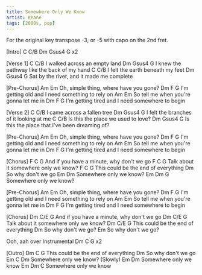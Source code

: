 ```yaml
---
title: Somewhere Only We Know
artist: Keane
tags: [2000s, pop]
---
```


For the original key transpose -3, or -5 with capo on the 2nd fret.
 
 
[Intro]
C   C/B   Dm   Gsus4   G   x2
 
[Verse 1]
C              C/B
I walked across an empty land
Dm                          Gsus4          G
I knew the pathway like the back of my hand
C               C/B
I felt the earth beneath my feet
Dm                       Gsus4        G
Sat by the river, and it made me complete
 
 
[Pre-Chorus]
Am               Em
Oh, simple thing, where have you gone?
Dm                           F             G
I'm getting old and I need something to rely on
Am             Em
So tell me when you're gonna let me in
Dm                             F             G
I'm getting tired and I need somewhere to begin
 
 
[Verse 2]
C              C/B
I came across a fallen tree
Dm                         Gsus4     G
I felt the branches of it looking at me
C                C/B
Is this the place we used to love?
Dm                               Gsus4    G
Is this the place that I've been dreaming of?
 
 
[Pre-Chorus]
Am               Em
Oh, simple thing, where have you gone?
Dm                          F              G
I'm getting old and I need something to rely on
Am             Em
So tell me when you're gonna let me in
Dm                             F             G
I'm getting tired and I need somewhere to begin
 
 
[Chorus]
F                 C                 G
And if you have a minute, why don't we go
F             C              G
Talk about it somewhere only we know?
F                 C           G
This could be the end of everything
Dm
So why don't we go
Em                     Dm
Somewhere only we know?
  Em                   Dm    G
Somewhere only we know?
 
 
[Pre-Chorus]
Am                Em
Oh, simple thing, where have you gone?
Dm                         F              G
I'm getting old and I need something to rely on
Am              Em
So tell me when you're gonna let me in
Dm                           F              G
I'm getting tired and I need somewhere to begin
 
 
[Chorus]
Dm                C/E               G
And if you have a minute, why don't we go
Dm                C/E         G
Talk about it somewhere only we know?
Dm                C/E          G
This could be the end of everything
Dm
So why don't we go?
              Em
So why don't we go?
 
Ooh, aah over Instrumental
Dm    C  G  x2
 
 
[Outro]
Dm                C           G
This could be the end of everything
Dm
So why don't we go
Em             C       Dm
Somewhere only we know?
(Slowly)
  Em                  Dm
Somewhere only we know
Em             Dm    C
Somewhere only we know

